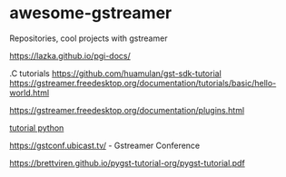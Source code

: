 # awesome-gstreamer
Repositories, cool projects with gstreamer

https://lazka.github.io/pgi-docs/

.C tutorials
https://github.com/huamulan/gst-sdk-tutorial
https://gstreamer.freedesktop.org/documentation/tutorials/basic/hello-world.html

https://gstreamer.freedesktop.org/documentation/plugins.html


[tutorial python](https://brettviren.github.io/pygst-tutorial-org/pygst-tutorial.pdf)

https://gstconf.ubicast.tv/ - Gstreamer Conference

https://brettviren.github.io/pygst-tutorial-org/pygst-tutorial.pdf


